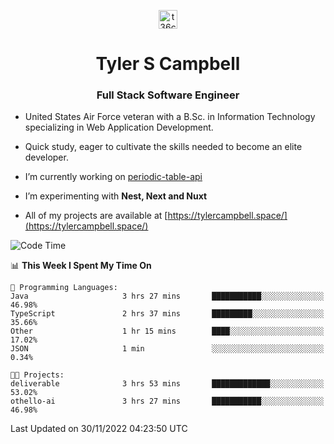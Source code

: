 <p align="center">
<a href="https://www.linkedin.com/in/t36campbell" target="blank"><img align="center" src="https://ik.imagekit.io/t36campbell/Portfolio/linkedin.png.original_m8bbGgPh6.png" alt="t36campbell" height="30" width="30" /></a>
</p>
<h1 align="center">Tyler S Campbell</h1>
<h3 align="center">Full Stack Software Engineer</h3>

* United States Air Force veteran with a B.Sc. in Information Technology specializing in Web Application Development. 

* Quick study, eager to cultivate the skills needed to become an elite developer.

* I’m currently working on [periodic-table-api](https://github.com/t36campbell/periodic-table-api)

* I’m experimenting with **Nest, Next and Nuxt**

* All of my projects are available at [https://tylercampbell.space/](https://tylercampbell.space/)

<!--START_SECTION:waka-->
![Code Time](http://img.shields.io/badge/Code%20Time-2%2C017%20hrs%2056%20mins-blue)

📊 **This Week I Spent My Time On** 

```text
💬 Programming Languages: 
Java                     3 hrs 27 mins       ███████████░░░░░░░░░░░░░░   46.98% 
TypeScript               2 hrs 37 mins       █████████░░░░░░░░░░░░░░░░   35.66% 
Other                    1 hr 15 mins        ████░░░░░░░░░░░░░░░░░░░░░   17.02% 
JSON                     1 min               ░░░░░░░░░░░░░░░░░░░░░░░░░   0.34%

🐱‍💻 Projects: 
deliverable              3 hrs 53 mins       █████████████░░░░░░░░░░░░   53.02% 
othello-ai               3 hrs 27 mins       ███████████░░░░░░░░░░░░░░   46.98%

```


 Last Updated on 30/11/2022 04:23:50 UTC
<!--END_SECTION:waka-->
